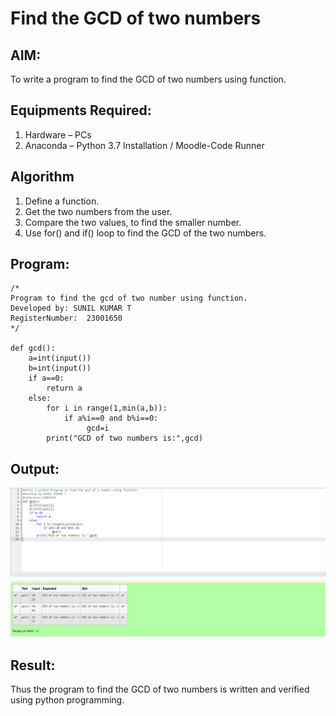 # Find the GCD of two numbers

## AIM:
To write a program to find the GCD of two numbers using function.

## Equipments Required:
1. Hardware – PCs
2. Anaconda – Python 3.7 Installation / Moodle-Code Runner

## Algorithm
1. Define a function.
2. Get the two numbers from the user.
3. Compare the two values, to find the smaller number.
4. Use for() and if() loop to find the GCD of the two numbers.

## Program:
```
/*
Program to find the gcd of two number using function.
Developed by: SUNIL KUMAR T
RegisterNumber:  23001650
*/

def gcd():
    a=int(input())
    b=int(input())
    if a==0:
        return a
    else:
        for i in range(1,min(a,b)):
            if a%i==0 and b%i==0:
                 gcd=i
        print("GCD of two numbers is:",gcd)
```

## Output:
![output](/Screenshot%202023-07-25%20120217.png)


## Result:
Thus the program to find the GCD of two numbers is written and verified using python programming.
